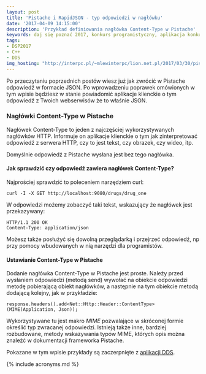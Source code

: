 ```yaml
---
layout: post
title: 'Pistache i RapidJSON - typ odpowiedzi w nagłówku'
date: '2017-04-09 14:15:00'
description: 'Przykład definiowania nagłówka Content-Type w Pistache'
keywords: daj się poznać 2017, konkurs programistyczny, aplikacja konkursowa, drug dose framework, aplikacja mobilna, pas pediatryczny, dawkowanie leków, pistache, rapidjson, json
tags:
- DSP2017
- C++
- DDS
img_hosting: "http://interpc.pl/~mlewinterpc/lion.net.pl/2017/03/30/pistache-i-rapidjson-typ-odpowiedzi-w-naglowku/"
---
```


Po przeczytaniu poprzednich postów wiesz już jak zwrócić w Pistache odpowiedź w
formacie JSON. Po wprowadzeniu poprawek omówionych w tym wpisie będziesz w stanie
powiadomić aplikacje klienckie o tym odpowiedź z Twoich webserwisów że to właśnie
JSON.

### Nagłówki Content-Type w Pistache

Nagłówek Content-Type to jeden z najczęściej wykorzystywanych nagłówków HTTP.
Informuje on aplikacje klienckie o tym jak zinterpretować odpowiedź z serwera HTTP,
czy to jest tekst, czy obrazek, czy wideo, itp.

Domyślnie odpowiedź z Pistache wysłana jest bez tego nagłówka.

#### Jak sprawdzić czy odpowiedź zawiera nagłówek Content-Type?

Najprościej sprawdzić to poleceniem narzędziem curl:

````
curl -I -X GET http://localhost:9080/drugs/drug_one
````

W odpowiedzi możemy zobaczyć taki tekst, wskazujący że nagłówek jest przekazywany:

````
HTTP/1.1 200 OK
Content-Type: application/json
````

Możesz także posłużyć się dowolną przeglądarką i przejrzeć odpowiedź, np przy 
pomocy wbudowanych w nią narzędzi dla programistów.

#### Ustawianie Content-Type w Pistache

Dodanie nagłówka Content-Type w Pistache jest proste. Należy przed wysłaniem 
odpowiedzi (metodą send) wywołać na obiekcie odpowiedzi metodę pobierającą obiekt
nagłówków, a następnie na tym obiekcie metodą dodającą kolejny, jak w przykładzie:

```
response.headers().add<Net::Http::Header::ContentType>(MIME(Application, Json));
```

Wykorzystywane tu jest makro *MIME* pozwalające w skróconej formie określić typ 
zwracanej odpowiedzi. Istnieją także inne, bardziej rozbudowane, metody wskazywania
typów MIME, których opis można znaleźć w dokumentacji frameworka Pistache.

Pokazane w tym wpisie przykłady są zaczerpnięte z [aplikacji DDS][1].

[1]: https://github.com/maciejlew/drug-dose-server


{% include acronyms.md %}

